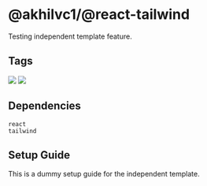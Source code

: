 # @akhilvc1/@react-tailwind

Testing independent template feature.


## Tags
![](https://img.shields.io/badge/-react-informational)
![](https://img.shields.io/badge/-tailwind-informational)


## Dependencies
`react`<br/>
`tailwind`<br/>


## Setup Guide
This is a dummy setup guide for the independent template.


